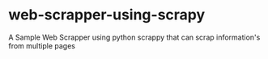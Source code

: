 # web-scrapper-using-scrapy
A Sample Web Scrapper using python scrappy that can scrap information's from multiple pages 
